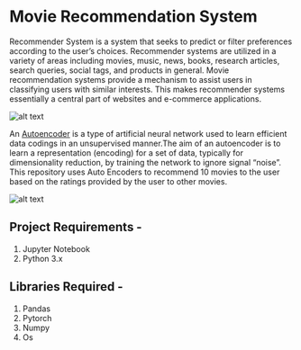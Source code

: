 # Movie Recommendation System

Recommender System is a system that seeks to predict or filter preferences according to the user’s choices. Recommender systems are utilized in a variety of areas including movies, music, news, books, research articles, search queries, social tags, and products in general.
Movie recommendation systems provide a mechanism to assist users in classifying users with similar interests. This makes recommender systems essentially a central part of websites and e-commerce applications.

![alt text](https://miro.medium.com/max/1132/1*N0-ikjPv4RUVvS-6KCgLPg.jpeg)

An [Autoencoder](https://en.wikipedia.org/wiki/Autoencoder#:~:text=An%20autoencoder%20is%20a%20type,to%20ignore%20signal%20%E2%80%9Cnoise%E2%80%9D.) is a type of artificial neural network used to learn efficient data codings in an unsupervised manner.The aim of an autoencoder is to learn a representation (encoding) for a set of data, typically for dimensionality reduction, by training the network to ignore signal “noise”. This repository uses Auto Encoders to recommend 10 movies to the user based on the ratings provided by the user to other movies.

![alt text](https://miro.medium.com/max/3148/1*44eDEuZBEsmG_TCAKRI3Kw@2x.png)



## Project Requirements - 
1. Jupyter Notebook
2. Python 3.x 

## Libraries Required -
1. Pandas
2. Pytorch
3. Numpy
4. Os
